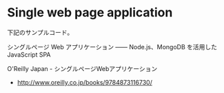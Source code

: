 Single web page application
===========================

下記のサンプルコード。

シングルページ Web アプリケーション ―― Node.js、MongoDB を活用した JavaScript SPA

O'Reilly Japan - シングルページWebアプリケーション

* http://www.oreilly.co.jp/books/9784873116730/
